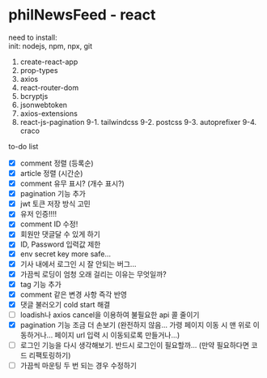 # philNewsFeed - react

need to install:    
init: nodejs, npm, npx, git    

1. create-react-app    
2. prop-types    
3. axios
4. react-router-dom
5. bcryptjs
6. jsonwebtoken
7. axios-extensions
8. react-js-pagination
9-1. tailwindcss
9-2. postcss
9-3. autoprefixer
9-4. craco

to-do list
* [x] comment 정렬 (등록순)
* [x] article 정렬 (시간순)
* [x] comment 유무 표시? (개수 표시?)
* [x] pagination 기능 추가
* [x] jwt 토큰 저장 방식 고민
* [x] 유저 인증!!!!
* [x] comment ID 수정!
* [x] 회원만 댓글달 수 있게 하기
* [x] ID, Password 입력값 제한
* [x] env secret key more safe...
* [x] 기사 내에서 로그인 시 잘 안되는 버그...
* [x] 가끔씩 로딩이 엄청 오래 걸리는 이유는 무엇일까?
* [x] tag 기능 추가
* [x] comment 같은 변경 사항 즉각 반영
* [x] 댓글 불러오기 cold start 해결
* [ ] loadish나 axios cancel을 이용하여 불필요한 api 콜 줄이기
* [x] pagination 기능 조금 더 손보기 (완전하지 않음... 가령 페이지 이동 시 맨 위로 이동하거나... 페이지 url 입력 시 이동되로록 만들거나...)
* [ ] 로그인 기능을 다시 생각해보기. 반드시 로그인이 필요할까... (만약 필요하다면 코드 리팩토링하기)
* [ ] 가끔씩 마운팅 두 번 되는 경우 수정하기